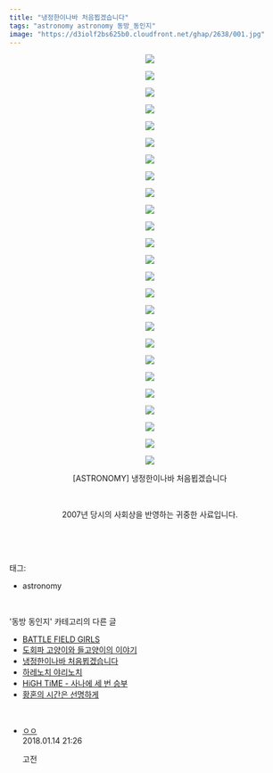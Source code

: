 ```yaml
---
title: "냉정한이나바 처음뵙겠습니다"
tags: "astronomy astronomy 동방_동인지"
image: "https://d3iolf2bs625b0.cloudfront.net/ghap/2638/001.jpg"
---
```

<div class="article">
<p style="text-align: center; clear: none; float: none;"><img src="{{ site.imgserver3 }}/ghap/2638/001.jpg"/></p>
<p style="text-align: center; clear: none; float: none;"><img src="{{ site.imgserver3 }}/ghap/2638/002.jpg"/></p>
<p style="text-align: center; clear: none; float: none;"><img src="{{ site.imgserver3 }}/ghap/2638/003.jpg"/></p>
<p style="text-align: center; clear: none; float: none;"><img src="{{ site.imgserver3 }}/ghap/2638/004.jpg"/></p>
<p style="text-align: center; clear: none; float: none;"><img src="{{ site.imgserver3 }}/ghap/2638/005.jpg"/></p>
<p style="text-align: center; clear: none; float: none;"><img src="{{ site.imgserver3 }}/ghap/2638/006.jpg"/></p>
<p style="text-align: center; clear: none; float: none;"><img src="{{ site.imgserver3 }}/ghap/2638/007.jpg"/></p>
<p style="text-align: center; clear: none; float: none;"><img src="{{ site.imgserver3 }}/ghap/2638/008.jpg"/></p>
<p style="text-align: center; clear: none; float: none;"><img src="{{ site.imgserver3 }}/ghap/2638/009.jpg"/></p>
<p style="text-align: center; clear: none; float: none;"><img src="{{ site.imgserver3 }}/ghap/2638/010.jpg"/></p>
<p style="text-align: center; clear: none; float: none;"><img src="{{ site.imgserver3 }}/ghap/2638/011.jpg"/></p>
<p style="text-align: center; clear: none; float: none;"><img src="{{ site.imgserver3 }}/ghap/2638/012.jpg"/></p>
<p style="text-align: center; clear: none; float: none;"><img src="{{ site.imgserver3 }}/ghap/2638/013.jpg"/></p>
<p style="text-align: center; clear: none; float: none;"><img src="{{ site.imgserver3 }}/ghap/2638/014.jpg"/></p>
<p style="text-align: center; clear: none; float: none;"><img src="{{ site.imgserver3 }}/ghap/2638/015.jpg"/></p>
<p style="text-align: center; clear: none; float: none;"><img src="{{ site.imgserver3 }}/ghap/2638/016.jpg"/></p>
<p style="text-align: center; clear: none; float: none;"><img src="{{ site.imgserver3 }}/ghap/2638/017.jpg"/></p>
<p style="text-align: center; clear: none; float: none;"><img src="{{ site.imgserver3 }}/ghap/2638/018.jpg"/></p>
<p style="text-align: center; clear: none; float: none;"><img src="{{ site.imgserver3 }}/ghap/2638/019.jpg"/></p>
<p style="text-align: center; clear: none; float: none;"><img src="{{ site.imgserver3 }}/ghap/2638/020.jpg"/></p>
<p style="text-align: center; clear: none; float: none;"><img src="{{ site.imgserver3 }}/ghap/2638/021.jpg"/></p>
<p style="text-align: center; clear: none; float: none;"><img src="{{ site.imgserver3 }}/ghap/2638/022.jpg"/></p>
<p style="text-align: center; clear: none; float: none;"><img src="{{ site.imgserver3 }}/ghap/2638/023.jpg"/></p>
<p style="text-align: center; clear: none; float: none;"><img src="{{ site.imgserver3 }}/ghap/2638/024.jpg"/></p>
<p style="text-align: center; clear: none; float: none;"><img src="{{ site.imgserver3 }}/ghap/2638/025.jpg"/></p>
<p style="text-align: center; clear: none; float: none;">[ASTRONOMY] 냉정한이나바 처음뵙겠습니다</p>
<p style="text-align: center; clear: none; float: none;"><br/></p>
<p style="text-align: center; clear: none; float: none;">2007년 당시의 사회상을 반영하는 귀중한 사료입니다.</p>
<p><br/></p>
</div><br/>
<div class="tagTrail">
<p>태그: </p>
<ul>
<li>astronomy</li>
</ul>
</div><br/>
<div class="another">
<p>'동방 동인지' 카테고리의 다른 글</p>
<ul>
<li><a href="/ghap_2640">BATTLE FIELD GIRLS</a></li>
<li><a href="/ghap_2639">도회파 고양이와 들고양이의 이야기</a></li>
<li><a href="/ghap_2638">냉정한이나바 처음뵙겠습니다</a></li>
<li><a href="/ghap_2637">하레노치 야리노치</a></li>
<li><a href="/ghap_2636">HiGH TiME - 사나에 세 번 승부</a></li>
<li><a href="/ghap_2632">황혼의 시간은 선명하게</a></li>
</ul>
</div><br/>
<div class="cb_module cb_fluid">
<div class="cb_wrt cb_profile">
<div class="comment">
<ul>
<li class="cb_thumb_off" id="comment15174275">
<div class="cb_comment_area">
<div class="cb_info_area">
<div class="cb_section">
<span class="cb_nick_name"> <a href="http://http:/ㄱㄷ극딧ㅇ7z8au1bh" onclick="return openLinkInNewWindow(this)">ㅇㅇ</a></span>
</div>
<div class="cb_section">
<span class="cb_date">2018.01.14 21:26 </span>
</div>
</div>
<div class="cb_dsc_comment">
<p class="cb_dsc">
											고전
										</p>
</div>
</div></li>
</ul>
</div>
</div><!-- commentList close -->
</div><br/>

